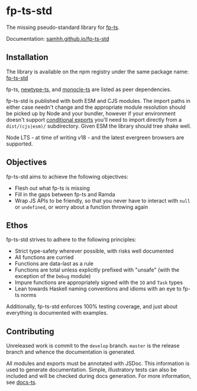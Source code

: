 # fp-ts-std

The missing pseudo-standard library for [fp-ts](https://gcanti.github.io/fp-ts/).

Documentation: [samhh.github.io/fp-ts-std](https://samhh.github.io/fp-ts-std/)

## Installation

The library is available on the npm registry under the same package name: [fp-ts-std](https://www.npmjs.com/package/fp-ts-std)

fp-ts, [newtype-ts](https://gcanti.github.io/newtype-ts/), and [monocle-ts](https://gcanti.github.io/monocle-ts/) are listed as peer dependencies.

fp-ts-std is published with both ESM and CJS modules. The import paths in either case needn't change and the appropriate module resolution should be picked up by Node and your bundler, however if your environment doesn't support [conditional exports](https://nodejs.org/api/packages.html#conditional-exports) you'll need to import directly from a `dist/(cjs|esm)/` subdirectory. Given ESM the library should tree shake well.

Node LTS - at time of writing v18 - and the latest evergreen browsers are supported.

## Objectives

fp-ts-std aims to achieve the following objectives:

- Flesh out what fp-ts is missing
- Fill in the gaps between fp-ts and Ramda
- Wrap JS APIs to be friendly, so that you never have to interact with `null` or `undefined`, or worry about a function throwing again

## Ethos

fp-ts-std strives to adhere to the following principles:

- Strict type-safety wherever possible, with risks well documented
- All functions are curried
- Functions are data-last as a rule
- Functions are total unless explicitly prefixed with "unsafe" (with the exception of the `Debug` module)
- Impure functions are appropriately signed with the `IO` and `Task` types
- Lean towards Haskell naming conventions and idioms with an eye to fp-ts norms

Additionally, fp-ts-std enforces 100% testing coverage, and just about everything is documented with examples.

## Contributing

Unreleased work is commit to the `develop` branch. `master` is the release branch and whence the documentation is generated.

All modules and exports must be annotated with JSDoc. This information is used to generate documentation. Simple, illustratory tests can also be included and will be checked during docs generation. For more information, see [docs-ts](https://github.com/gcanti/docs-ts).
